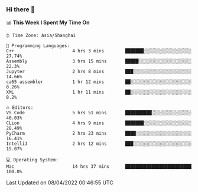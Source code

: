 ### Hi there 👋


<!--START_SECTION:waka-->
📊 **This Week I Spent My Time On** 

```text
⌚︎ Time Zone: Asia/Shanghai

💬 Programming Languages: 
C++                      4 hrs 3 mins        ███████░░░░░░░░░░░░░░░░░░   27.74% 
Assembly                 3 hrs 15 mins       █████░░░░░░░░░░░░░░░░░░░░   22.3% 
Jupyter                  2 hrs 8 mins        ███░░░░░░░░░░░░░░░░░░░░░░   14.66% 
ca65 assembler           1 hr 12 mins        ██░░░░░░░░░░░░░░░░░░░░░░░   8.26% 
XML                      1 hr 11 mins        ██░░░░░░░░░░░░░░░░░░░░░░░   8.2%

🔥 Editors: 
VS Code                  5 hrs 51 mins       ██████████░░░░░░░░░░░░░░░   40.03% 
CLion                    4 hrs 9 mins        ███████░░░░░░░░░░░░░░░░░░   28.49% 
PyCharm                  2 hrs 23 mins       ████░░░░░░░░░░░░░░░░░░░░░   16.41% 
IntelliJ                 2 hrs 12 mins       ███░░░░░░░░░░░░░░░░░░░░░░   15.07%

💻 Operating System: 
Mac                      14 hrs 37 mins      █████████████████████████   100.0%

```


 Last Updated on 08/04/2022 00:46:55 UTC
<!--END_SECTION:waka-->

<!--
**SillyPasty/SillyPasty** is a ✨ _special_ ✨ repository because its `README.md` (this file) appears on your GitHub profile.

Here are some ideas to get you started:

- 🔭 I’m currently working on ...
- 🌱 I’m currently learning ...
- 👯 I’m looking to collaborate on ...
- 🤔 I’m looking for help with ...
- 💬 Ask me about ...
- 📫 How to reach me: ...
- 😄 Pronouns: ...
- ⚡ Fun fact: ...
-->


